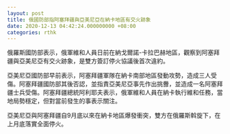 ```yaml
---
layout: post
title: 俄國防部指阿塞拜疆與亞美尼亞在納卡地區有交火跡象
date: 2020-12-13 04:42:24.000000000 +08:00
categories: rthk
---
```


俄羅斯國防部表示，俄軍維和人員日前在納戈爾諾-卡拉巴赫地區，觀察到阿塞拜疆與亞美尼亞有交火跡象，是雙方簽訂停火協議後首次違約。

亞美尼亞國防部早前表示，阿塞拜疆軍隊在納卡南部地區發動攻勢，造成三人受傷。阿塞拜疆國防部其後否認，並指責亞美尼亞事先作出挑釁，並造成一名阿塞拜疆士兵受傷。阿塞拜疆總統阿利耶夫表示，俄軍維和人員在納卡執行維和任務，當地局勢穩定，但對當前發生的事表示關注。

亞美尼亞與阿塞拜疆自9月底以來在納卡地區爆發衝突，雙方在俄羅斯斡旋下，在上月底落實全面停火。
